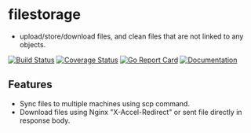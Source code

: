 # filestorage
- upload/store/download files, and clean files that are not linked to any objects.

[![Build Status](https://github.com/lovego/filestorage/actions/workflows/go.yml/badge.svg)](https://github.com/lovego/filestorage/actions/workflows/go.yml)
[![Coverage Status](https://coveralls.io/repos/github/lovego/filestorage/badge.svg?branch=master&1)](https://coveralls.io/github/lovego/filestorage)
[![Go Report Card](https://goreportcard.com/badge/github.com/lovego/filestorage)](https://goreportcard.com/report/github.com/lovego/filestorage)
[![Documentation](https://pkg.go.dev/badge/github.com/lovego/filestorage)](https://pkg.go.dev/github.com/lovego/filestorage@v0.0.7)

## Features
- Sync files to multiple machines using scp command.
- Download files using Nginx "X-Accel-Redirect" or sent file directly in response body.



